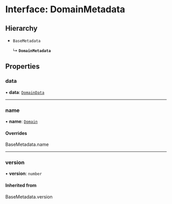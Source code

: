 # Interface: DomainMetadata

## Hierarchy

- `BaseMetadata`

  ↳ **`DomainMetadata`**

## Properties

### data

• **data**: [`DomainData`](DomainData.md)

___

### name

• **name**: [`Domain`](../enums/MetadataType.md#domain)

#### Overrides

BaseMetadata.name

___

### version

• **version**: `number`

#### Inherited from

BaseMetadata.version
